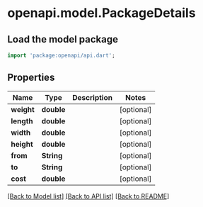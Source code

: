# openapi.model.PackageDetails

## Load the model package
```dart
import 'package:openapi/api.dart';
```

## Properties
Name | Type | Description | Notes
------------ | ------------- | ------------- | -------------
**weight** | **double** |  | [optional] 
**length** | **double** |  | [optional] 
**width** | **double** |  | [optional] 
**height** | **double** |  | [optional] 
**from** | **String** |  | [optional] 
**to** | **String** |  | [optional] 
**cost** | **double** |  | [optional] 

[[Back to Model list]](../README.md#documentation-for-models) [[Back to API list]](../README.md#documentation-for-api-endpoints) [[Back to README]](../README.md)


